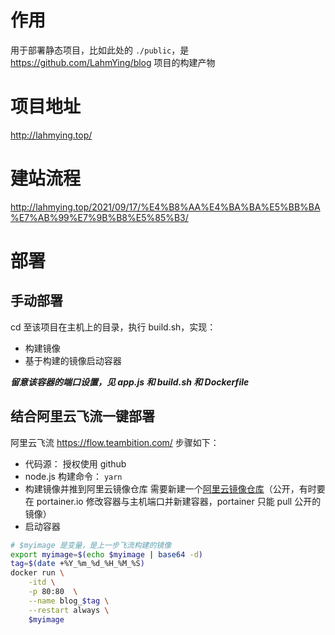 <!-- toc -->
# 作用

用于部署静态项目，比如此处的 `./public`，是 https://github.com/LahmYing/blog 项目的构建产物

# 项目地址

http://lahmying.top/

# 建站流程

http://lahmying.top/2021/09/17/%E4%B8%AA%E4%BA%BA%E5%BB%BA%E7%AB%99%E7%9B%B8%E5%85%B3/

# 部署

## 手动部署

cd 至该项目在主机上的目录，执行 build.sh，实现：

- 构建镜像
- 基于构建的镜像启动容器

**_留意该容器的端口设置，见 app.js 和 build.sh 和 Dockerfile_**

## 结合阿里云飞流一键部署

阿里云飞流 https://flow.teambition.com/
步骤如下：

- 代码源： 授权使用 github
- node.js 构建命令： `yarn`
- 构建镜像并推到阿里云镜像仓库
  需要新建一个[阿里云镜像仓库](https://cr.console.aliyun.com/cn-shenzhen/instances)（公开，有时要在 portainer.io 修改容器与主机端口并新建容器，portainer 只能 pull 公开的镜像）
- 启动容器

```sh
# $myimage 是变量，是上一步飞流构建的镜像
export myimage=$(echo $myimage | base64 -d)
tag=$(date +%Y_%m_%d_%H_%M_%S)
docker run \
    -itd \
    -p 80:80  \
    --name blog_$tag \
    --restart always \
    $myimage
```
